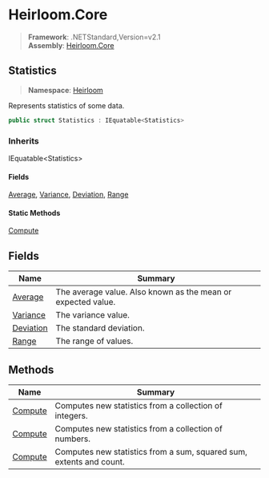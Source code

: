 # Heirloom.Core

> **Framework**: .NETStandard,Version=v2.1  
> **Assembly**: [Heirloom.Core][0]  

## Statistics

> **Namespace**: [Heirloom][0]  

Represents statistics of some data.

```cs
public struct Statistics : IEquatable<Statistics>
```

### Inherits

IEquatable\<Statistics>

#### Fields

[Average][1], [Variance][2], [Deviation][3], [Range][4]

#### Static Methods

[Compute][5]

## Fields

| Name           | Summary                                                      |
|----------------|--------------------------------------------------------------|
| [Average][1]   | The average value. Also known as the mean or expected value. |
| [Variance][2]  | The variance value.                                          |
| [Deviation][3] | The standard deviation.                                      |
| [Range][4]     | The range of values.                                         |

## Methods

| Name         | Summary                                                             |
|--------------|---------------------------------------------------------------------|
| [Compute][5] | Computes new statistics from a collection of integers.              |
| [Compute][5] | Computes new statistics from a collection of numbers.               |
| [Compute][5] | Computes new statistics from a sum, squared sum, extents and count. |

[0]: ../Heirloom.Core.md
[1]: Heirloom.Statistics.Average.md
[2]: Heirloom.Statistics.Variance.md
[3]: Heirloom.Statistics.Deviation.md
[4]: Heirloom.Statistics.Range.md
[5]: Heirloom.Statistics.Compute.md
